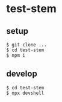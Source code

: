 # test-stem

## setup

```
$ git clone ...
$ cd test-stem
$ npm i
```

## develop

```
$ cd test-stem
$ npx devshell
```
